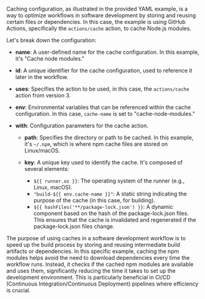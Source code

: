 Caching configuration, as illustrated in the provided YAML example, is a way to optimize workflows in software development by storing and reusing certain files or dependencies. In this case, the example is using GitHub Actions, specifically the `actions/cache` action, to cache Node.js modules.

Let's break down the configuration:

- **name**: A user-defined name for the cache configuration. In this example, it's "Cache node modules."

- **id**: A unique identifier for the cache configuration, used to reference it later in the workflow.

- **uses**: Specifies the action to be used, in this case, the `actions/cache` action from version 3.

- **env**: Environmental variables that can be referenced within the cache configuration. In this case, `cache-name` is set to "cache-node-modules."

- **with**: Configuration parameters for the cache action.

  - **path**: Specifies the directory or path to be cached. In this example, it's `~/.npm`, which is where npm cache files are stored on Linux/macOS.

  - **key**: A unique key used to identify the cache. It's composed of several elements:
    - `${{ runner.os }}`: The operating system of the runner (e.g., Linux, macOS).
    - `"build-${{ env.cache-name }}"`: A static string indicating the purpose of the cache (in this case, for building).
    - `${{ hashFiles('**/package-lock.json') }}`: A dynamic component based on the hash of the package-lock.json files. This ensures that the cache is invalidated and regenerated if the package-lock.json files change.

The purpose of using caches in a software development workflow is to speed up the build process by storing and reusing intermediate build artifacts or dependencies. In this specific example, caching the npm modules helps avoid the need to download dependencies every time the workflow runs. Instead, it checks if the cached npm modules are available and uses them, significantly reducing the time it takes to set up the development environment. This is particularly beneficial in CI/CD (Continuous Integration/Continuous Deployment) pipelines where efficiency is crucial.